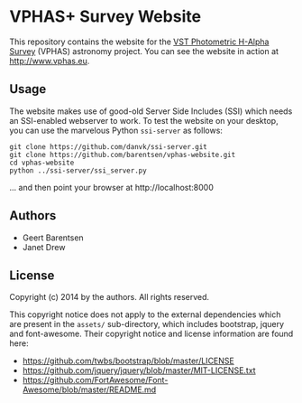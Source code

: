 VPHAS+ Survey Website
=====================

This repository contains the website for the
[VST Photometric H-Alpha Survey](http://www.vphas.eu) (VPHAS) astronomy project.
You can see the website in action at http://www.vphas.eu.


Usage
-----

The website makes use of good-old Server Side Includes (SSI) which needs an SSI-enabled webserver to work. To test the website on your desktop, you can use the marvelous Python `ssi-server` as follows:

```
git clone https://github.com/danvk/ssi-server.git
git clone https://github.com/barentsen/vphas-website.git
cd vphas-website
python ../ssi-server/ssi_server.py
```

... and then point your browser at http://localhost:8000

Authors
-------
* Geert Barentsen
* Janet Drew

License
-------

Copyright (c) 2014 by the authors. All rights reserved.

This copyright notice does not apply to the external dependencies 
which are present in the `assets/` sub-directory, which includes 
bootstrap, jquery and font-awesome. Their copyright notice and
license information are found here:

* https://github.com/twbs/bootstrap/blob/master/LICENSE
* https://github.com/jquery/jquery/blob/master/MIT-LICENSE.txt
* https://github.com/FortAwesome/Font-Awesome/blob/master/README.md
